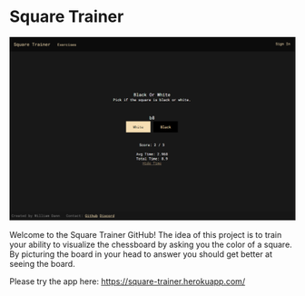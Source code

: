 # Square Trainer

![A screenshot of the Square Trainer page](/assets/page.png)

Welcome to the Square Trainer GitHub! The idea of this project is to train your ability to visualize the chessboard by asking you the color of a square. By picturing the board in your head to answer you should get better at seeing the board. 

Please try the app here: https://square-trainer.herokuapp.com/